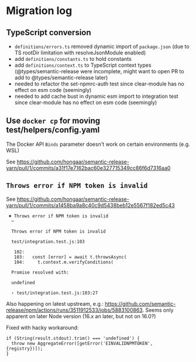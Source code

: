 # Migration log

## TypeScript conversion

- `definitions/errors.ts` removed dynamic import of `package.json` (due to TS
  rootDir limitation with resolveJsonModule enabled)
- add `definitions/constants.ts` to hold constants
- add `definitions/context.ts` to TypeScript context types
  (@types/semantic-release were incomplete, might want to open PR to add to
  @types/semantic-release later)
- needed to refactor the set-npmrc-auth test since clear-module has no effect on
  esm code (seemingly)
- needed to add cache bust in dynamic esm import to integration test since
  clear-module has no effect on esm code (seemingly)

## Use `docker cp` for moving test/helpers/config.yaml

The Docker API `Binds` parameter doesn't work on certain environments (e.g. WSL)

See
https://github.com/hongaar/semantic-release-yarn/pull/1/commits/a31f17e7162bac60e327715349cc86f6d7316aa0

## `Throws error if NPM token is invalid`

See
https://github.com/hongaar/semantic-release-yarn/pull/1/commits/a1458ba9a8c40c9d5438beb12e5567f182ed5c43

```
 ✖ Throws error if NPM token is invalid
  ─

  Throws error if NPM token is invalid

  test/integration.test.js:103

   102:
   103:   const [error] = await t.throwsAsync(
   104:     t.context.m.verifyConditions(

  Promise resolved with:

  undefined

  › test/integration.test.js:103:27
```

Also happening on latest upstream, e.g.:
https://github.com/semantic-release/npm/actions/runs/3511912533/jobs/5883100863.
Seems only apparent on later Node version (16.x an later, but not on 16.0?)

Fixed with hacky workaround:

```
if (String(result.stdout).trim() === 'undefined') {
  throw new AggregateError([getError('EINVALIDNPMTOKEN', {registry})]);
}
```
